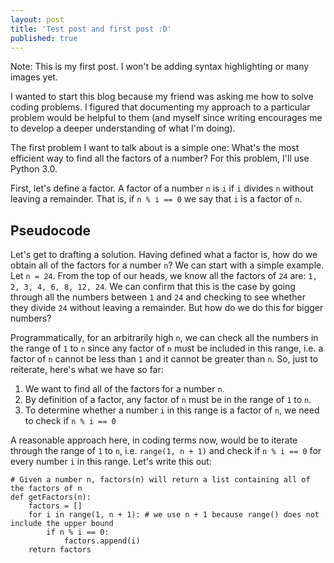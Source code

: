 ```yaml
---
layout: post
title: 'Test post and first post :D'
published: true
---
```


Note: This is my first post. I won't be adding syntax highlighting or many images yet.

I wanted to start this blog because my friend was asking me how to solve coding problems. I figured that documenting my approach to a particular problem would be helpful to them (and myself since writing encourages me to develop a deeper understanding of what I'm doing).

The first problem I want to talk about is a simple one: What's the most efficient way to find all the factors of a number? For this problem, I'll use Python 3.0.

First, let's define a factor. A factor of a number `n` is `i` if `i` divides `n` without leaving a remainder. That is, if `n % i == 0` we say that `i` is a factor of `n`.


## Pseudocode

Let's get to drafting a solution. Having defined what a factor is, how do we obtain all of the factors for a number `n`? We can start with a simple example. Let `n = 24`. From the top of our heads, we know all the factors of `24` are: `1, 2, 3, 4, 6, 8, 12, 24`. We can confirm that this is the case by going through all the numbers between `1` and `24` and checking to see whether they divide `24` without leaving a remainder. But how do we do this for bigger numbers?

Programmatically, for an arbitrarily high `n`, we can check all the numbers in the range of `1` to `n` since any factor of `n` must be included in this range, i.e. a factor of `n` cannot be less than `1` and it cannot be greater than `n`. So, just to reiterate, here's what we have so far:

1. We want to find all of the factors for a number `n`.
2. By definition of a factor, any factor of `n` must be in the range of `1` to `n`.
3. To determine whether a number `i` in this range is a factor of `n`, we need to check if `n % i == 0`

A reasonable approach here, in coding terms now, would be to iterate through the range of `1` to `n`, i.e. `range(1, n + 1)` and check if `n % i == 0` for every number `i` in this range. Let's write this out:

~~~
# Given a number n, factors(n) will return a list containing all of the factors of n
def getFactors(n):
	factors = []
    for i in range(1, n + 1): # we use n + 1 because range() does not include the upper bound
    	if n % i == 0:
        	factors.append(i)
    return factors
~~~
